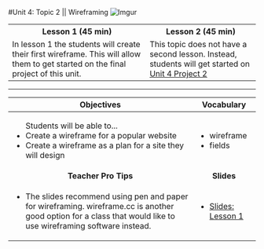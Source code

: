 #Unit 4: Topic 2 ||  Wireframing
![Imgur](http://i.imgur.com/hwLWyaBm.png) 

<table>
<tr>
	<th>Lesson 1 (45 min)</th>
	<th>Lesson 2 (45 min)</th>
</tr>
<tr>

<tr>
	<td>In lesson 1 the students will create their first wireframe. This will allow them to get started on the final project of this unit.</td>
	<td> This topic does not have a second lesson. Instead, students will get started on <a target="_blank" href="../../projects/project2"> Unit 4 Project 2</a> </td>
</tr>
</table>

***


| Objectives | Vocabulary |
|-------|-------|
| <ul>Students will be able to...<li> Create a wireframe for a popular website</li> <li>Create a wireframe as a plan for a site they will design</li> </ul>  | <ul> <li>wireframe</li> <li>fields</li> </ul> | 
| <center> **Teacher Pro Tips** </center> |<center> **Slides** </center> |
|<ul><li> The slides recommend using pen and paper for wireframing. wireframe.cc is another good option for a class that would like to use wireframing software instead.</li></ul>| <ul><li><a target="_blank" href = "https://docs.google.com/presentation/d/1Kucmz9XY1Rja93996UW1X8pSK9w_QWvQnhX6pLP_Ujs/edit#slide=id.g135945ce02_0_222">Slides: Lesson 1</a></li></ul> |




